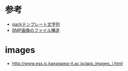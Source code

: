 # 参考
- [packテンプレート文字列](http://quruli.ivory.ne.jp/document/ruby_1.8/pack_A5C6A5F3A5D7A5ECA1BCA5C8CAB8BBFACEF3.html)
- [BMP画像のファイル構造](https://algorithm.joho.info/image-processing/bmp-file-data-header/)
# images
- http://www.ess.ic.kanagawa-it.ac.jp/app_images_j.html